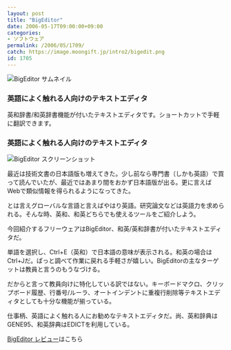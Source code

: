 ```yaml
---
layout: post
title: "BigEditor"
date: 2006-05-17T09:00:00+09:00
categories:
- ソフトウェア
permalink: /2006/05/1709/
catch: https://image.moongift.jp/intro2/bigedit.png
id: 1705
---
```

 ![BigEditor サムネイル](https://image.moongift.jp/intro2/bigedit.t.png "BigEditor サムネイル")
  

### 英語によく触れる人向けのテキストエディタ
  
英和辞書/和英辞書機能が付いたテキストエディタです。ショートカットで手軽に翻訳できます。  
<!--more-->  

### 英語によく触れる人向けのテキストエディタ
  

![BigEditor スクリーンショット](https://image.moongift.jp/intro2/bigedit.png "BigEditor スクリーンショット")

  

最近は技術文書の日本語版も増えてきた。少し前なら専門書（しかも英語）で買って読んでいたが、最近ではあまり間をおかず日本語版が出る。更に言えばWebで類似情報を得られるようになってきた。

  

とは言えグローバルな言語と言えばやはり英語。研究論文などは英語力を求められる。そんな時、英和、和英どちらでも使えるツールをご紹介しよう。

  

今回紹介するフリーウェアはBigEditor、和英/英和辞書が付いたテキストエディタだ。

  

単語を選択し、Ctrl+E（英和）で日本語の意味が表示される。和英の場合はCtrl+Jだ。ぱっと調べて作業に戻れる手軽さが嬉しい。BigEditorの主なターゲットは教員と言うのもうなづける。

  

だからと言って教員向けに特化している訳ではない。キーボードマクロ、クリップボード履歴、行番号/ルーラ、オートインデントに重複行削除等テキストエディタとしても十分な機能が揃っている。

  

仕事柄、英語によく触れる人にお勧めなテキストエディタだ。尚、英和辞典はGENE95、和英辞典はEDICTを利用している。

  

[BigEditor レビュー](http://fw.moongift.jp/review/i-1715.html)はこちら

